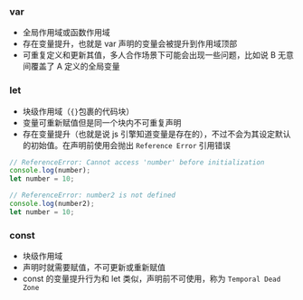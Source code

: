 ### var

- 全局作用域或函数作用域
- 存在变量提升，也就是 var 声明的变量会被提升到作用域顶部
- 可重复定义和更新其值，多人合作场景下可能会出现一些问题，比如说 B 无意间覆盖了 A 定义的全局变量

### let

- 块级作用域（`{}`包裹的代码块）
- 变量可重新赋值但是同一个块内不可重复声明
- 存在变量提升（也就是说 js 引擎知道变量是存在的），不过不会为其设定默认的初始值。在声明前使用会抛出 `Reference Error` 引用错误

```js
// ReferenceError: Cannot access 'number' before initialization
console.log(number);
let number = 10;

// ReferenceError: number2 is not defined
console.log(number2);
let number = 10;
```

### const

- 块级作用域
- 声明时就需要赋值，不可更新或重新赋值
- const 的变量提升行为和 let 类似，声明前不可使用，称为 `Temporal Dead Zone`
